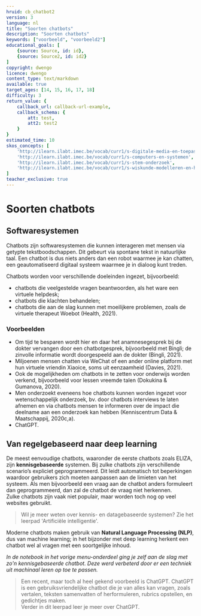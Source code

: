 ```yaml
---
hruid: cb_chatbot2
version: 3
language: nl
title: "Soorten chatbots"
description: "Soorten chatbots"
keywords: ["voorbeeld", "voorbeeld2"]
educational_goals: [
    {source: Source, id: id}, 
    {source: Source2, id: id2}
]
copyright: dwengo
licence: dwengo
content_type: text/markdown
available: true
target_ages: [14, 15, 16, 17, 18]
difficulty: 3
return_value: {
    callback_url: callback-url-example,
    callback_schema: {
        att: test,
        att2: test2
    }
}
estimated_time: 10
skos_concepts: [
    'http://ilearn.ilabt.imec.be/vocab/curr1/s-digitale-media-en-toepassingen', 
    'http://ilearn.ilabt.imec.be/vocab/curr1/s-computers-en-systemen', 
    'http://ilearn.ilabt.imec.be/vocab/curr1/s-stem-onderzoek', 
    'http://ilearn.ilabt.imec.be/vocab/curr1/s-wiskunde-modelleren-en-heuristiek'
]
teacher_exclusive: true
---
```


# Soorten chatbots

## Softwaresystemen
Chatbots zijn softwaresystemen die kunnen interageren met mensen via getypte tekstboodschappen. Dit gebeurt via spontane tekst in natuurlijke taal. Een chatbot
is dus niets anders dan een robot waarmee je kan chatten, een geautomatiseerd digitaal systeem waarmee je in dialoog kunt treden.

Chatbots worden voor verschillende doeleinden ingezet, bijvoorbeeld:<br>
- chatbots die veelgestelde vragen beantwoorden, als het ware een virtuele helpdesk;
- chatbots die klachten behandelen;
- chatbots die aan de slag kunnen met moeilijkere problemen, zoals de virtuele therapeut Woebot (Health, 2021).

### Voorbeelden
- Om tijd te besparen wordt hier en daar het anamnesegesprek bij de dokter vervangen door een chatbotgesprek, bijvoorbeeld met Bingli; de zinvolle informatie wordt doorgespeeld aan de dokter (Bingli, 2021).
- Miljoenen mensen chatten via WeChat of een ander online platform met hun virtuele vriendin Xiaoice, soms uit eenzaamheid (Davies, 2021).
- Ook de mogelijkheden om chatbots in te zetten voor onderwijs worden verkend, bijvoorbeeld voor lessen vreemde talen (Dokukina & Gumanova, 2020).
- Men onderzoekt eveneens hoe chatbots kunnen worden ingezet voor wetenschappelijk onderzoek, bv. door chatbots interviews te laten afnemen en via chatbots mensen te informeren over de impact die deelname aan een onderzoek kan hebben (Kenniscentrum Data & Maatschappij, 2020c,a).
- ChatGPT.


## Van regelgebaseerd naar deep learning
De meest eenvoudige chatbots, waaronder de eerste chatbots zoals ELIZA, zijn **kennisgebaseerde** systemen. Bij zulke chatbots zijn verschillende scenario’s expliciet geprogrammeerd. Dit leidt automatisch tot beperkingen waardoor gebruikers zich moeten aanpassen aan de limieten van het systeem. Als men bijvoorbeeld een vraag aan de chatbot anders formuleert dan geprogrammeerd, dan zal de chatbot de vraag niet herkennen.<br>
Zulke chatbots zijn vaak niet populair, maar worden toch nog op veel websites gebruikt.

> Wil je meer weten over kennis- en datagebaseerde systemen? Zie het leerpad 'Artificiële intelligentie'.  

Moderne chatbots maken gebruik van **Natural Language Processing (NLP)**, dus van machine learning; in het bijzonder met deep learning herkent een chatbot wel al vragen met een soortgelijke inhoud.

*In de notebook in het vorige menu-onderdeel ging je zelf aan de slag met zo'n kennisgebaseerde chatbot. Deze werd verbeterd door er een techniek uit machinaal leren op toe te passen.*

> Een recent, maar toch al heel gekend voorbeeld is ChatGPT. ChatGPT is een gebruiksvriendelijke chatbot die je van alles kan vragen, zoals vertalen, teksten samenvatten of herformuleren, rubrics opstellen, en gedichtjes maken. <br>Verder in dit leerpad leer je meer over ChatGPT. 




